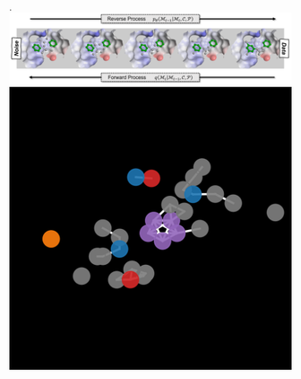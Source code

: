 .
<img src="https://github.com/3D-MOLECULE-GENERATION/anonymous/blob/main/assets/MAIN.png">
<img src="https://github.com/3D-MOLECULE-GENERATION/anonymous/blob/main/assets/sunitinib_reverse.gif">
